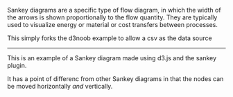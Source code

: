 Sankey diagrams are a specific type of flow diagram, in which the width of the arrows is shown proportionally to the flow quantity. They are typically used to visualize energy or material or cost transfers between processes.

This simply forks the d3noob example to allow a csv as the data source

------

This is an example of a Sankey diagram made using d3.js and the sankey plugin. 

It has a point of differenc from other Sankey diagrams in that the nodes can be moved horizontally *and* vertically. 
